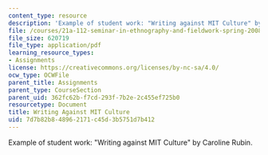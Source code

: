 ```yaml
---
content_type: resource
description: 'Example of student work: "Writing against MIT Culture" by Caroline Rubin.'
file: /courses/21a-112-seminar-in-ethnography-and-fieldwork-spring-2008/7d7b82b848962171c45d3b5751d7b412_rubinc.pdf
file_size: 620719
file_type: application/pdf
learning_resource_types:
- Assignments
license: https://creativecommons.org/licenses/by-nc-sa/4.0/
ocw_type: OCWFile
parent_title: Assignments
parent_type: CourseSection
parent_uid: 362fc62b-f7cd-293f-7b2e-2c455ef725b0
resourcetype: Document
title: Writing Against MIT Culture
uid: 7d7b82b8-4896-2171-c45d-3b5751d7b412
---
```

Example of student work: "Writing against MIT Culture" by Caroline Rubin.